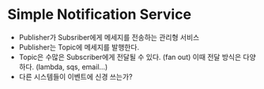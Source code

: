 # Simple Notification Service

- Publisher가 Subsriber에게 메세지를 전송하는 관리형 서비스
- Publisher는 Topic에 메세지를 발행한다.
- Topic은 수많은 Subscriber에게 전달될 수 있다. (fan out) 이때 전달 방식은 다양하다. (lambda, sqs, email...)
- 다른 시스템들이 이벤트에 신경 쓰는가? 